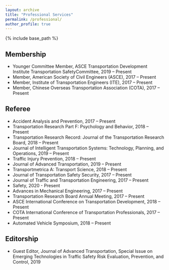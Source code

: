 ```yaml
---
layout: archive
title: "Professional Services"
permalink: /professional/
author_profile: true
---
```


{% include base_path %}

## Membership
* Younger Committee Member, ASCE Transportation Development Institute Transportation SafetyCommittee, 2019 – Present
* Member, American Society of Civil Engineers (ASCE), 2017 – Present
* Member, Institute of Transportation Engineers (ITE), 2017 – Present
* Member, Chinese Overseas Transportation Association (COTA), 2017 – Present

## Referee
* Accident Analysis and Prevention, 2017 – Present
* Transportation Research Part F: Psychology and Behavior, 2018 – Present
* Transportation Research Record: Journal of the Transportation Research Board, 2018 – Present
* Journal of Intelligent Transportation Systems: Technology, Planning, and Operations, 2019 – Present
* Traffic Injury Prevention, 2018 – Present
* Journal of Advanced Transportation, 2019 – Present
* Transportmetrica A: Transport Science, 2018 – Present
* Journal of Transportation Safety Security, 2017 – Present
* Journal of Traffic and Transportation Engineering, 2017 – Present
* Safety, 2020 - Present
* Advances in Mechanical Engineering, 2017 – Present
* Transportation Research Board Annual Meeting, 2017 – Present
* ASCE International Conference on Transportation Development, 2018 – Present
* COTA International Conference of Transportation Professionals, 2017 – Present
* Automated Vehicle Symposium, 2018 – Present

## Editorship
* Guest Editor, Journal of Advanced Transportation, Special Issue on Emerging Technologies in Traffic Safety Risk Evaluation, Prevention, and Control, 2019






